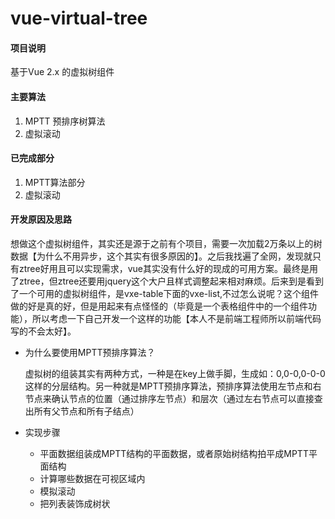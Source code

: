
# vue-virtual-tree

#### 项目说明
基于Vue 2.x 的虚拟树组件

#### 主要算法
1. MPTT 预排序树算法
2. 虚拟滚动

#### 已完成部分
1. MPTT算法部分
2. 虚拟滚动
#### 开发原因及思路
想做这个虚拟树组件，其实还是源于之前有个项目，需要一次加载2万条以上的树数据【为什么不用异步，这个其实有很多原因的】。之后我找遍了全网，发现就只有ztree好用且可以实现需求，vue其实没有什么好的现成的可用方案。最终是用了ztree，但ztree还要用jquery这个大户且样式调整起来相对麻烦。后来到是看到了一个可用的虚拟树组件，是vxe-table下面的vxe-list,不过怎么说呢？这个组件做的好是真的好，但是用起来有点怪怪的（毕竟是一个表格组件中的一个组件功能），所以考虑一下自己开发一个这样的功能【本人不是前端工程师所以前端代码写的不会太好】。

- 为什么要使用MPTT预排序算法？

  虚拟树的组装其实有两种方式，一种是在key上做手脚，生成如：0,0-0,0-0-0这样的分层结构。另一种就是MPTT预排序算法，预排序算法使用左节点和右节点来确认节点的位置（通过排序左节点）和层次（通过左右节点可以直接查出所有父节点和所有子结点）

- 实现步骤

    - 平面数据组装成MPTT结构的平面数据，或者原始树结构拍平成MPTT平面结构
    - 计算哪些数据在可视区域内
    - 模拟滚动
    - 把列表装饰成树状

